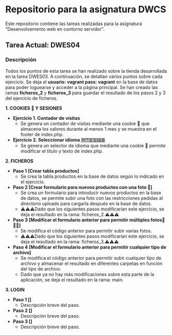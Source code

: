 # Repositorio para la asignatura DWCS

Este repositorio contiene las tareas realizadas para la asignatura "Desenvolvemento web en contorno servidor".


## Tarea Actual: DWES04

### Descripción

Todos los puntos de esta tarea se han realizado sobre la tienda desarrollada en la tarea DWES03. A continuación, se detallan varios puntos sobre cada ejercicio. Se deja el **usuario: vagrant pass: vagrant** en la base de datos para poder loguearse y acceder a la página principal. Se han creado las ramas **ficheros_2** y **ficheros_3** para guardar el resultado de los pasos 2 y 3 del ejercicio de ficheros.

**1. COOKIES 🍪 Y SESIONES**
   - **Ejercicio 1. Contador de visitas**
     - Se genera un contador de visitas mediante una cookie 🍪 que almacena los valores durante al menos 1 mes y se muestra en el footer de index.php.
   - **Ejercicio 2. Seleccionar idioma 🇵🇹🇪🇸🇬🇧**
     - Se genera un selector de idioma que mediante una cookie 🍪 permite modificar el título y texto de index.php.

**2. FICHEROS**
   - **Paso 1 [Crear tabla productos]**
     - Se crea la tabla productos en la base de datos según lo indicado en el ejercicio.
   - **Paso 2 [Crear formulario para nuevos productos con una foto 📸]**
     - Se crea un formulario para introducir nuevos productos en la base de datos, se permite subir una foto con las restricciones pedidas al directorio uploads para cargarla después en la base de datos.
     - ⚠️⚠️⚠️Dado que los siguientes pasos modificarían este ejercicio, se deja el resultado en la rama: ficheros_2.⚠️⚠️⚠️
   - **Paso 3 [Modificar el formulario anterior para permitir múltiples fotos📸📸📸]**
     - Se modifica el código anterior para permitir subir varias fotos.
     - ⚠️⚠️⚠️Dado que los siguientes pasos modificarían este ejercicio, se deja el resultado en la rama: ficheros_3.⚠️⚠️⚠️
   - **Paso 4 [Modificar el formulario anterior para permitir cualquier tipo de archivo]**
     - Se modifica el código anterior para permitir subir cualquier tipo de archivo y almacenar el resultado en diferentes carpetas en función del tipo de archivo.
     - Dado que ya no hay más modificaciones sobre esta parte de la aplicación, se deja el resultado en la rama: main.

**3. LOGIN**
   - **Paso 1 []**
     - Descripción breve del paso.
   - **Paso 2 []**
     - Descripción breve del paso.
   - **Paso 3 []**
     - Descripción breve del paso.
